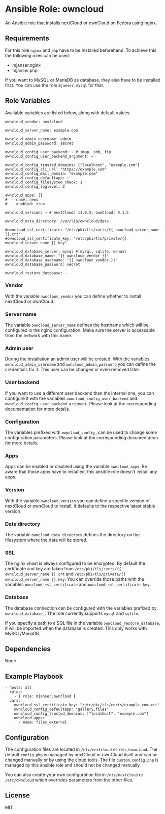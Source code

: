 # Ansible Role: owncloud

An Ansible role that installs nextCloud or ownCloud on Fedora using nginx.

## Requirements

For this role `nginx` and `php` have to be installed beforehand. To achieve this the following roles can be used:
- mjanser.nginx
- mjanser.php

If you want to MySQL or MariaDB as database, they also have to be installed first. You can use the role `mjanser.mysql` for that.

## Role Variables

Available variables are listed below, along with default values:

    owncloud_vendor: nextcloud

    owncloud_server_name: example.com

    owncloud_admin_username: admin
    owncloud_admin_password: secret

    owncloud_config_user_backend: ~ # imap, smb, ftp
    owncloud_config_user_backend_argument: ~

    owncloud_config_trusted_domains: ["localhost", "example.com"]
    owncloud_config_cli_url: "https://example.com"
    owncloud_config_mail_domain: "example.com"
    owncloud_config_defaultapp: ~
    owncloud_config_filesystem_check: 1
    owncloud_config_loglevel: 2

    owncloud_apps: []
    #  - name: news
    #    enabled: true

    owncloud_version: ~ # nextCloud: 11.0.3, ownCloud: 9.1.5

    owncloud_data_directory: /var/lib/owncloud/data

    #owncloud_ssl_certificate: "/etc/pki/tls/certs/{{ owncloud_server_name }}.crt"
    #owncloud_ssl_certificate_key: "/etc/pki/tls/private/{{ owncloud_server_name }}.key"

    owncloud_database_server: mysql # mysql, sqlite, manual
    owncloud_database_name: "{{ owncloud_vendor }}"
    owncloud_database_username: "{{ owncloud_vendor }}"
    owncloud_database_password: secret

    owncloud_restore_database: ~

### Vendor

With the variable `owncloud_vendor` you can define whether to install nextCloud or ownCloud.

### Server name

The variable `owncloud_server_name` defines the hostname which will be configured in the nginx configuration.
Make sure the server is accessable from the network with this name.

### Admin user

During the installation an admin user will be created. With the variables `owncloud_admin_username` and
`owncloud_admin_password` you can define the credentials for it. This user can be changed or even removed later.

### User backend

If you want to use a different user backend than the internal one, you can configure it with the variables
`owncloud_config_user_backend` and `owncloud_config_user_backend_argument`. Please look at the corresponding
documentation for more details.

### Configuration

The variables prefixed with `owncloud_config_` can be used to change some configuration parameters.
Please look at the corresponding documentation for more details.

### Apps

Apps can be enabled or disabled using the variable `owncloud_apps`. Be aware that those apps have to installed,
this ansible role doesn't install any apps.

### Version

With the variable `owncloud_version` you can define a specific version of nextCloud or ownCloud to install.
It defaults to the respective latest stable version.

### Data directory

The variable `owncloud_data_directory` defines the directory on the filesystem where the data will be stored.

### SSL

The nginx vhost is always configured to be encrypted. By default the certificate and key are taken from
`/etc/pki/tls/certs/{{ owncloud_server_name }}.crt` and `/etc/pki/tls/private/{{ owncloud_server_name }}.key`.
You can override those paths with the variables `owncloud_ssl_certificate` and `owncloud_ssl_certificate_key`.

### Database

The database connection can be configured with the variables prefixed by `owncloud_database_`.
The role currently supports `mysql` and `sqlite`.

If you specify a path to a SQL file in the variable `owncloud_restore_database`, it will be imported
when the database is created. This only works with MySQL/MariaDB.

## Dependencies

None

## Example Playbook

    - hosts: all
      roles:
        - { role: mjanser.owncloud }
      vars:
        owncloud_ssl_certificate_key: "/etc/pki/tls/certs/example.com.crt"
        owncloud_config_defaultapp: "gallery,files"
        owncloud_config_trusted_domains: ["localhost", "example.com"]
        owncloud_apps:
          - name: files_external

## Configuration

The configuration files are located in `/etc/nextcloud` or `/etc/owncloud`.
The default `config.php` is managed by nextCloud or ownCloud itself and can be changed manually or by using the cloud tools.
The file `custom.config.php` is managed by this ansible role and should not be changed manually.

You can also create your own configuration file in `/etc/nextcloud` or `/etc/owncloud` which overrides parameters from the other files.

## License

MIT
